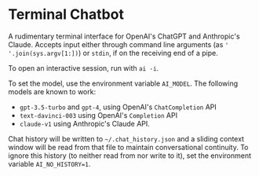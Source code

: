 # Terminal Chatbot

A rudimentary terminal interface for OpenAI's ChatGPT and Anthropic's Claude. Accepts input
either through command line arguments (as `' '.join(sys.argv[1:])`) or `stdin`, if on the
receiving end of a pipe. 

To open an interactive session, run with `ai -i`.

To set the model, use the environment variable `AI_MODEL`. The following models are known to work:

- `gpt-3.5-turbo` and `gpt-4`, using OpenAI's `ChatCompletion` API
- `text-davinci-003` using OpenAI's `Completion` API
- `claude-v1` using Anthropic's Claude API.

Chat history will be written to `~/.chat_history.json` and a sliding context window will be read
from that file to maintain conversational continuity. To ignore this history (to neither read 
from nor write to it), set the environment variable `AI_NO_HISTORY=1`.
